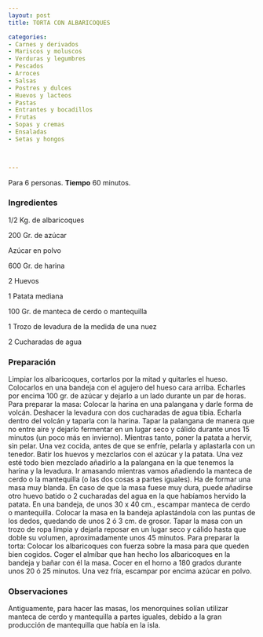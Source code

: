 ```yaml
---
layout: post
title: TORTA CON ALBARICOQUES

categories:
- Carnes y derivados
- Mariscos y moluscos
- Verduras y legumbres
- Pescados
- Arroces
- Salsas
- Postres y dulces
- Huevos y lacteos
- Pastas
- Entrantes y bocadillos
- Frutas
- Sopas y cremas
- Ensaladas
- Setas y hongos
 


---
```


Para 6 personas.
<b>Tiempo</b> 60 minutos.

<h3>Ingredientes</h3>

1/2 Kg. de albaricoques

200 Gr. de azúcar

Azúcar en polvo

600 Gr. de harina

2 Huevos

1 Patata mediana

100 Gr. de manteca de cerdo o mantequilla

1 Trozo de levadura de la medida de una nuez

2 Cucharadas de agua

<h3>Preparación</h3>

Limpiar los albaricoques, cortarlos por la mitad y quitarles el hueso. Colocarlos en una bandeja con el agujero del hueso cara arriba. Echarles por encima 100 gr. de azúcar y dejarlo a un lado durante un par de horas. Para preparar la masa: Colocar la harina en una palangana y darle forma de volcán. Deshacer la levadura con dos cucharadas de agua tibia. Echarla dentro del volcán y taparla con la harina. Tapar la palangana de manera que no entre aire y dejarlo fermentar en un lugar seco y cálido durante unos 15 minutos (un poco más en invierno). Mientras tanto, poner la patata a hervir, sin pelar. Una vez cocida, antes de que se enfríe, pelarla y aplastarla con un tenedor. Batir los huevos y mezclarlos con el azúcar y la patata. Una vez esté todo bien mezclado añadirlo a la palangana en la que tenemos la harina y la levadura. Ir amasando mientras vamos añadiendo la manteca de cerdo o la mantequilla (o las dos cosas a partes iguales). Ha de formar una masa muy blanda. En caso de que la masa fuese muy dura, puede añadirse otro huevo batido o 2 cucharadas del agua en la que habíamos hervido la patata. En una bandeja, de unos 30 x 40 cm., escampar manteca de cerdo o mantequilla. Colocar la masa en la bandeja aplastándola con las puntas de los dedos, quedando de unos 2 ó 3 cm. de grosor. Tapar la masa con un trozo de ropa limpia y dejarla reposar en un lugar seco y cálido hasta que doble su volumen, aproximadamente unos 45 minutos. Para preparar la torta: Colocar los albaricoques con fuerza sobre la masa para que queden bien cogidos. Coger el almíbar que han hecho los albaricoques en la bandeja y bañar con él la masa. Cocer en el horno a 180 grados durante unos 20 ó 25 minutos. Una vez fría, escampar por encima azúcar en polvo.

<h3>Observaciones</h3>

Antiguamente, para hacer las masas, los menorquines solían utilizar manteca de cerdo y mantequilla a partes iguales, debido a la gran producción de mantequilla que había en la isla.

